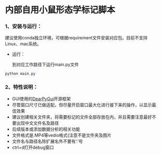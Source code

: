 # 内部自用小鼠形态学标记脚本

### 1、安装与运行：

建议使用conda独立环境，可根据requirement文件安装对应包。目前不支持Linux、mac系统。

- 运行：

  到对应工作路径下运行main.py文件

```powershell
python main.py
```



### 2、特性说明：

- GUI使用的[DearPyGui](https://github.com/hoffstadt/DearPyGui)开源框架
- 尽管窗口尺寸已做适配，但尽量开启窗口最大化进行接下来的操作，以显示最佳效果
- 建议创建相关文件夹，将需要标记的文件全部存放在内，并且需要注意最好不要出现中文文件名及路径
- 后续版本或添加数据分析的相关功能
- 文件格式是.MP4等vedio格式(注意不是文件夹及图片
- 文件名与路径名除扩展名外不要有‘.’号
- ctrl+d打开debug窗口